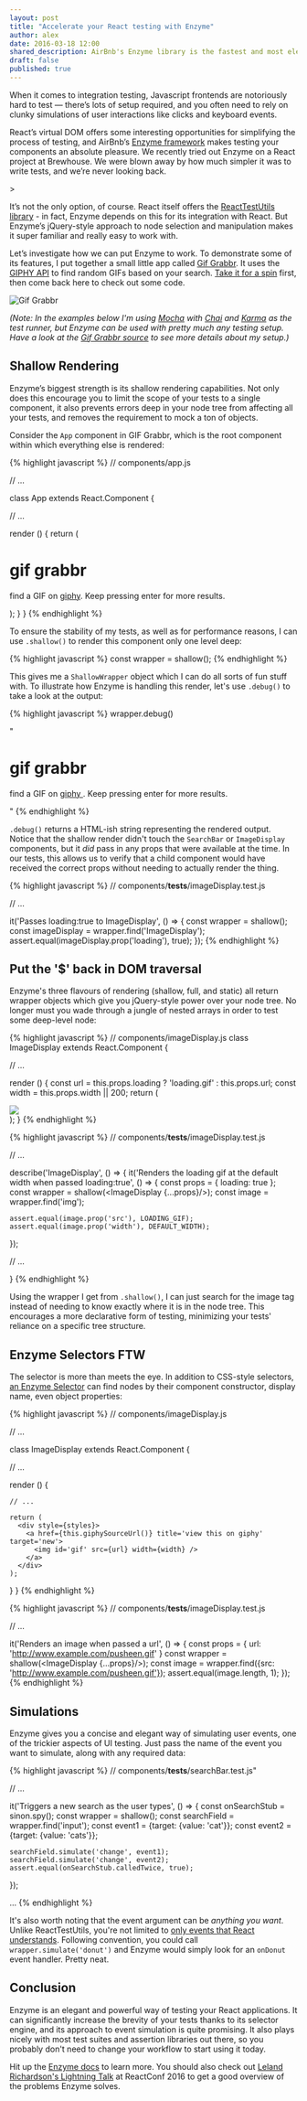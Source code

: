 ```yaml
---
layout: post
title: "Accelerate your React testing with Enzyme"
author: alex
date: 2016-03-18 12:00
shared_description: AirBnb's Enzyme library is the fastest and most elegant way to test your React code.
draft: false
published: true
---
```


When it comes to integration testing, Javascript frontends are notoriously hard to test &mdash; there’s lots of setup required, and you often need to rely on clunky simulations of user interactions like clicks and keyboard events.

React’s virtual DOM offers some interesting opportunities for simplifying the process of testing, and AirBnb’s [Enzyme framework](https://github.com/airbnb/enzyme) makes testing your components an absolute pleasure. We recently tried out Enzyme on a React project at Brewhouse. We were blown away by how much simpler it was to write tests, and we’re never looking back.

<!-- break -->>

It’s not the only option, of course. React itself offers the [ReactTestUtils library](https://facebook.github.io/react/docs/test-utils.html) - in fact, Enzyme depends on this for its integration with React. But Enzyme’s jQuery-style approach to node selection and manipulation makes it super familiar and really easy to work with.

Let’s investigate how we can put Enzyme to work. To demonstrate some of its features, I put together a small little app called [Gif Grabbr](https://gif-grabbr.herokuapp.com/). It uses the [GIPHY API](https://github.com/Giphy/GiphyAPI) to find random GIFs based on your search. [Take it for a spin](https://gif-grabbr.herokuapp.com/) first, then come back here to check out some code.

![Gif Grabbr](/images/posts/2016/enzyme_post/gif-grabbr-demo.gif)

_(Note: In the examples below I'm using [Mocha](https://mochajs.org/) with [Chai](http://chaijs.com/) and [Karma](https://karma-runner.github.io/) as the test runner, but Enzyme can be used with pretty much any testing setup. Have a look at the [Gif Grabbr source](https://github.com/alextaylor000/gif-grabbr) to see more details about my setup.)_

## Shallow Rendering
Enzyme’s biggest strength is its shallow rendering capabilities. Not only does this encourage you to limit the scope of your tests to a single component, it also prevents errors deep in your node tree from affecting all your tests, and removes the requirement to mock a ton of objects.

Consider the `App` component in GIF Grabbr, which is the root component within which everything else is rendered:

{% highlight javascript %}
// components/app.js

// ...

class App extends React.Component {

  // ...

  render () {
    return (
      <div style={styles}>
        <h1>gif grabbr</h1>
        <p>find a GIF on <a href='http://giphy.com'>giphy</a>. Keep pressing enter for more results.</p>
        <div>
          <SearchBar onSearch={this.handleSearch}/>
        </div>
        <ImageDisplay
          loading={this.state.loading}
          url={this.state.gif.url}
          width={this.state.gif.width}
          sourceUrl={this.state.gif.sourceUrl}
          />
      </div>
    );
  }
}
{% endhighlight %}

To ensure the stability of my tests, as well as for performance reasons, I can use `.shallow()` to render this component only one level deep:

{% highlight javascript %}
const wrapper = shallow(<App />);
 {% endhighlight %}

This gives me a `ShallowWrapper` object which I can do all sorts of fun stuff with. To illustrate how Enzyme is handling this render, let's use `.debug()` to take a look at the output:

{% highlight javascript %}
wrapper.debug()

"<div style={{...}}>
<h1>
gif grabbr
</h1>
<p>
find a GIF on
<a href="http://giphy.com">
giphy
</a>
. Keep pressing enter for more results.
</p>
<div>
<SearchBar onSearch={[Function]} />
</div>
<ImageDisplay loading={true} url={[undefined]} width={[undefined]} sourceUrl={[undefined]} />
</div>"
{% endhighlight %}

`.debug()` returns a HTML-ish string representing the rendered output. Notice that the shallow render didn't touch the `SearchBar` or `ImageDisplay` components, but it _did_ pass in any props that were available at the time. In our tests, this allows us to verify that a child component would have received the correct props without needing to actually render the thing.

{% highlight javascript %}
// components/__tests__/imageDisplay.test.js

// ...

it('Passes loading:true to ImageDisplay', () => {
  const wrapper = shallow(<App />);
  const imageDisplay = wrapper.find('ImageDisplay');
  assert.equal(imageDisplay.prop('loading'), true);
});
{% endhighlight %}

## Put the '$' back in DOM traversal
Enzyme's three flavours of rendering (shallow, full, and static) all return wrapper objects which give you jQuery-style power over your node tree. No longer must you wade through a jungle of nested arrays in order to test some deep-level node:

{% highlight javascript %}
// components/imageDisplay.js
class ImageDisplay extends React.Component {

  // ...

  render () {
    const url = this.props.loading ? 'loading.gif' : this.props.url;
    const width = this.props.width || 200;
    return (
      <div style={styles}>
        <a href={this.giphySourceUrl()} title='view this on giphy' target='new'>
          <img id='gif' src={url} width={width} />
        </a>
      </div>
    );
  }
{% endhighlight %}

{% highlight javascript %}
// components/__tests__/imageDisplay.test.js

// ...

describe('ImageDisplay', () => {
  it('Renders the loading gif at the default width when passed loading:true', () => {
    const props = {
      loading: true
    };
    const wrapper = shallow(<ImageDisplay {...props}/>);
    const image = wrapper.find('img');

    assert.equal(image.prop('src'), LOADING_GIF);
    assert.equal(image.prop('width'), DEFAULT_WIDTH);
  });

  // ...

}
{% endhighlight %}

Using the wrapper I get from `.shallow()`, I can just search for the image tag instead of needing to know exactly where it is in the node tree. This encourages a more declarative form of testing, minimizing your tests' reliance on a specific tree structure.

## Enzyme Selectors FTW
The selector is more than meets the eye. In addition to CSS-style selectors, [an Enzyme Selector](https://github.com/airbnb/enzyme/blob/master/docs/api/selector.md#enzyme-selectors) can find nodes by their component constructor, display name, even object properties:

{% highlight javascript %}
// components/imageDisplay.js

// ...

class ImageDisplay extends React.Component {

  // ...

  render () {

    // ...

    return (
      <div style={styles}>
        <a href={this.giphySourceUrl()} title='view this on giphy' target='new'>
          <img id='gif' src={url} width={width} />
        </a>
      </div>
    );
  }
}
{% endhighlight %}

{% highlight javascript %}
// components/__tests__/imageDisplay.test.js

// ...

it('Renders an image when passed a url', () => {
  const props = {
    url: 'http://www.example.com/pusheen.gif'
  }
  const wrapper = shallow(<ImageDisplay {...props}/>);
  const image = wrapper.find({src: 'http://www.example.com/pusheen.gif'});
  assert.equal(image.length, 1);
});
{% endhighlight %}

## Simulations
Enzyme gives you a concise and elegant way of simulating user events, one of the trickier aspects of UI testing. Just pass the name of the event you want to simulate, along with any required data:

{% highlight javascript %}
// components/__tests__/searchBar.test.js"

// ...

  it('Triggers a new search as the user types', () => {
    const onSearchStub = sinon.spy();
    const wrapper = shallow(<SearchBar onSearch={onSearchStub}/>);
    const searchField = wrapper.find('input');
    const event1 = {target: {value: 'cat'}};
    const event2 = {target: {value: 'cats'}};

    searchField.simulate('change', event1);
    searchField.simulate('change', event2);
    assert.equal(onSearchStub.calledTwice, true);
  });

...
{% endhighlight %}

It's also worth noting that the event argument can be *anything you want*. Unlike ReactTestUtils, you're not limited to [only events that React understands](https://facebook.github.io/react/docs/events.html#supported-events). Following convention, you could call `wrapper.simulate('donut')` and Enzyme would simply look for an `onDonut` event handler. Pretty neat.

## Conclusion
Enzyme is an elegant and powerful way of testing your React applications. It can significantly increase the brevity of your tests thanks to its selector engine, and its approach to event simulation is quite promising. It also plays nicely with most test suites and assertion libraries out there, so you probably don't need to change your workflow to start using it today.

Hit up the [Enzyme docs](http://airbnb.io/enzyme/) to learn more. You should also check out [Leland Richardson's Lightning Talk](https://www.youtube.com/watch?v=V5N0Ukb8LGg) at ReactConf 2016 to get a good overview of the problems Enzyme solves.
